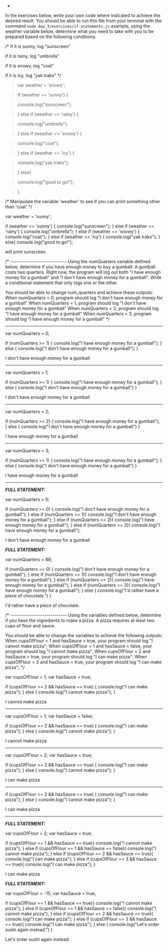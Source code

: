 *
In the exercises below, write your own code where indicated
to achieve the desired result. You should be able to run this
file from your terminal with the command `node day_3/exercises/if-statements.js`
example, using the weather variable below, determine what you need to take
with you to be prepared based on the following conditions:

 /*
  if it is sunny, log "sunscreen"
 
  if it is rainy, log "umbrella"
  
  if it is snowy, log "coat"
  
  if it is icy, log "yak traks"
*/
  
> var weather = 'snowy';

> if (weather == 'sunny') {
  
>  console.log("sunscreen");
  
> } else if (weather == 'rainy') {
  
>  console.log("umbrella");
  
> } else if (weather == 'snowy') {
  
>  console.log("coat");
  
> } else if (weather == 'icy') {
  
>  console.log("yak traks");
  
> } else{
  
> console.log("good to go!");
  
> }

/*
Manipulate the variable 'weather' to see if you can print something other
than 'coat'
*/

var weather = 'sunny';

if (weather == 'sunny') {
  console.log("sunscreen");
} else if (weather == 'rainy') {
  console.log("umbrella");
} else if (weather == 'snowy') {
  console.log("coat");
} else if (weather == 'icy') {
  console.log("yak traks");
} else{
  console.log("good to go!");

will print sunscreen.

/* ----------------------------
Using the numQuarters variable defined below, determine
if you have enough money to buy a gumball. A gumball costs
two quarters. Right now, the program will log
out both "I have enough money for a gumball" and
"I don't have enough money for a gumball". Write
a conditional statement that only logs one or the
other.

You should be able to change num_quarters and achieve these outputs:
When numQuarters = 0, program should log "I don't have enough money for a gumball"
When numQuarters = 1, program should log "I don't have enough money for a gumball"
When numQuarters = 2, program should log "I have enough money for a gumball"
When numQuarters = 3, program should log "I have enough money for a gumball"
*/
____

var numQuarters = 0;

if (numQuarters >= 1) {
  console.log("I have enough money for a gumball");
} else {
console.log("I don't have enough money for a gumball");
}

I don't have enough money for a gumball

____

var numQuarters = 1;

if (numQuarters >= 1) {
  console.log("I have enough money for a gumball");
} else {
console.log("I don't have enough money for a gumball")
}

I don't have enough money for a gumball

____

var numQuarters = 2;

if (numQuarters >= 2) {
  console.log("I have enough money for a gumball");
} else {
  console.log("I don't have enough money for a gumball")
}

I have enough money for a gumball

____

var numQuarters = 3;

if (numQuarters >= 1) {
  console.log("I have enough money for a gumball");
} else {
  console.log("I don't have enough money for a gumball")
}

I have enough money for a gumball

____

***FULL STATEMENT:***

var numQuarters = 0;

if (numQuarters >= 0) {
  console.log("I don't have enough money for a gumball");
} else if (numQuarters >= 1){
console.log("I don't have enough money for a gumball");
} else if (numQuarters >= 2){
console.log("I have enough money for a gumball");
} else if (numQuarters >= 3){
console.log("I have enough money for a gumball");

I don't have enough money for a gumball

***FULL STATEMENT:***

var numQuarters = 88;

if (numQuarters == 0) {
  console.log("I don't have enough money for a gumball");
} else if (numQuarters == 1){
console.log("I don't have enough money for a gumball");
} else if (numQuarters == 2){
console.log("I have enough money for a gumball");
} else if (numQuarters == 3){
console.log("I have enough money for a gumball");
} else {
  console.log("I'd rather have a piece of chocolate.")
}

I'd rather have a piece of chocolate.

/* ----------------------------
Using the variables defined below, determine if you have the
ingredients to make a pizza. A pizza requires at least two cups
of flour and sauce.

You should be able to change the variables to achieve the following outputs:
When cupsOfFlour = 1 and hasSauce = true, your program should log "I cannot make pizza";
When cupsOfFlour = 1 and hasSauce = false, your program should log "I cannot make pizza";
When cupsOfFlour = 2 and hasSauce = true, your program should log "I can make pizza";
When cupsOfFlour = 3 and hasSauce = true, your program should log "I can make pizza";
*/

var cupsOfFlour = 1;
var hasSauce = true;

if (cupsOfFlour >= 2 && hasSauce == true) {
  console.log("I can make pizza");
} else {
console.log("I cannot make pizza");
}

I cannot make pizza

____

var cupsOfFlour = 1;
var hasSauce = false;

if (cupsOfFlour >= 2 && hasSauce == true) {
  console.log("I can make pizza");
} else {
console.log("I cannot make pizza");
}

I cannot make pizza

____

var cupsOfFlour = 2;
var hasSauce = true;

if (cupsOfFlour >= 2 && hasSauce == true) {
  console.log("I can make pizza");
} else {
console.log("I cannot make pizza");
}

I can make pizza

____

if (cupsOfFlour >= 2 && hasSauce == true) {
  console.log("I can make pizza");
} else {
console.log("I cannot make pizza");
}

I can make pizza

____

***FULL STATEMENT:***

var cupsOfFlour = 2;
var hasSauce = true;

if (cupsOfFlour == 1 && hasSauce == true){
  console.log("I cannot make pizza");
} else if (cupsOfFlour == 1 && hasSauce == false){
  console.log("I cannot make pizza");
} else if (cupsOfFlour == 2 && hasSauce == true){
  console.log("I can make pizza");
} else if (cupsOfFlour == 3 && hasSauce == true){
  console.log("I can make pizza");
}

I can make pizza

***FULL STATEMENT:***

var cupsOfFlour = -15;
var hasSauce = true;

if (cupsOfFlour == 1 && hasSauce == true){
  console.log("I cannot make pizza");
} else if (cupsOfFlour == 1 && hasSauce == false){
  console.log("I cannot make pizza");
} else if (cupsOfFlour == 2 && hasSauce == true){
  console.log("I can make pizza");
} else if (cupsOfFlour == 3 && hasSauce == true){
  console.log("I can make pizza");
} else {
  console.log("Let's order sushi again instead.")
}

Let's order sushi again instead.

